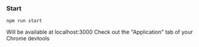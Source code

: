 ### Start

`npm run start`

Will be available at localhost:3000
Check out the "Application" tab of your Chrome devtools